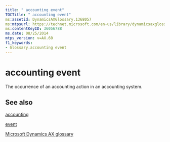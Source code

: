 ```yaml
---
title: " accounting event"
TOCTitle: " accounting event"
ms:assetid: DynamicsAXGlossary.1368057
ms:mtpsurl: https://technet.microsoft.com/en-us/library/dynamicsaxglossary.1368057(v=AX.60)
ms:contentKeyID: 36056788
ms.date: 08/25/2014
mtps_version: v=AX.60
f1_keywords:
- Glossary.accounting event
---
```


# accounting event

The occurrence of an accounting action in an accounting system.

## See also

[accounting](accounting.md)

[event](event.md)

[Microsoft Dynamics AX glossary](glossary/microsoft-dynamics-ax-glossary.md)

  


